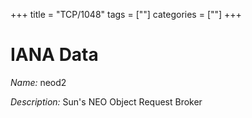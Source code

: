 +++
title = "TCP/1048"
tags = [""]
categories = [""]
+++

# IANA Data

_Name:_ neod2

_Description:_ Sun's NEO Object Request Broker

